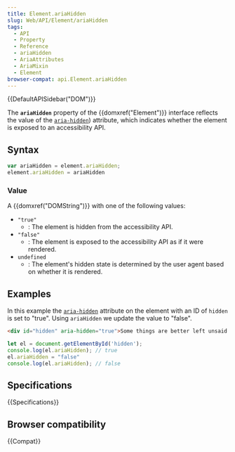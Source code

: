 ```yaml
---
title: Element.ariaHidden
slug: Web/API/Element/ariaHidden
tags:
  - API
  - Property
  - Reference
  - ariaHidden
  - AriaAttributes
  - AriaMixin
  - Element
browser-compat: api.Element.ariaHidden
---
```

{{DefaultAPISidebar("DOM")}}

The **`ariaHidden`** property of the {{domxref("Element")}} interface reflects the value of the [`aria-hidden`](/en-US/docs/Web/Accessibility/ARIA/Attributes/aria-hidden)) attribute, which indicates whether the element is exposed to an accessibility API.

## Syntax

```js
var ariaHidden = element.ariaHidden;
element.ariaHidden = ariaHidden
```

### Value

A {{domxref("DOMString")}} with one of the following values:

- `"true"`
  - : The element is hidden from the accessibility API.
- `"false"`
  - : The element is exposed to the accessibility API as if it were rendered.
- `undefined`
  - : The element's hidden state is determined by the user agent based on whether it is rendered.

## Examples

In this example the [`aria-hidden`](/en-US/docs/Web/Accessibility/ARIA/Attributes/aria-hidden) attribute on the element with an ID of `hidden` is set to "true". Using `ariaHidden` we update the value to "false".

```html
<div id="hidden" aria-hidden="true">Some things are better left unsaid.</div>
```

```js
let el = document.getElementById('hidden');
console.log(el.ariaHidden); // true
el.ariaHidden = "false"
console.log(el.ariaHidden); // false
```

## Specifications

{{Specifications}}

## Browser compatibility

{{Compat}}
